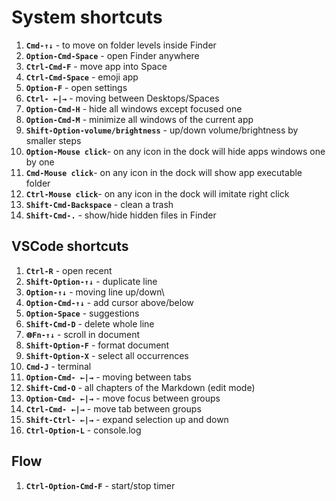 # System shortcuts

1. **`Cmd-↑↓`** - to move on folder levels inside Finder
2. **`Option-Cmd-Space`** - open Finder anywhere
3. **`Ctrl-Cmd-F`** - move app into Space
4. **`Ctrl-Cmd-Space`** - emoji app
5. **`Option-F`** - open settings
6. **`Ctrl- ←|→`** - moving between Desktops/Spaces
7. **`Option-Cmd-H`** - hide all windows except focused one
8. **`Option-Cmd-M`** - minimize all windows of the current app
9. **`Shift-Option-volume/brightness`** - up/down volume/brightness by smaller steps
10. **`Option-Mouse click`**- on any icon in the dock will hide apps windows one by one
11. **`Cmd-Mouse click`**- on any icon in the dock will show app executable folder
12. **`Ctrl-Mouse click`**- on any icon in the dock will imitate right click
13. **`Shift-Cmd-Backspace`** - clean a trash
14. **`Shift-Cmd-.`** - show/hide hidden files in Finder

## VSCode shortcuts

1. **`Ctrl-R`** - open recent
2. **`Shift-Option-↑↓`** - duplicate line
3. **`Option-↑↓`** - moving line up/down\
4. **`Option-Cmd-↑↓`** - add cursor above/below
5. **`Option-Space`** - suggestions
6. **`Shift-Cmd-D`** - delete whole line
7. **`🌐Fn-↑↓`** - scroll in document
8. **`Shift-Option-F`** - format document
9. **`Shift-Option-X`** - select all occurrences
10. **`Cmd-J`** - terminal
11. **`Option-Cmd- ←|→`** - moving between tabs
12. **`Shift-Cmd-O`** - all chapters of the Markdown (edit mode)
13. **`Option-Cmd- ←|→`** - move focus between groups
14. **`Ctrl-Cmd- ←|→`** - move tab between groups
15. **`Shift-Ctrl- ←|→`** - expand selection up and down
16. **`Ctrl-Option-L`** - console.log

## Flow

1. **`Ctrl-Option-Cmd-F`** - start/stop timer

